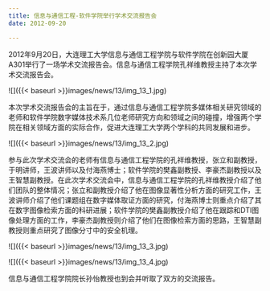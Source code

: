 ```yaml
---
title: 信息与通信工程-软件学院举行学术交流报告会
date: 2012-09-20

---
```

2012年9月20日，大连理工大学信息与通信工程学院与软件学院在创新园大厦A301举行了一场学术交流报告会。信息与通信工程学院孔祥维教授主持了本次学术交流报告会。

![]({{< baseurl >}}images/news/13/img_13_1.jpg)

本次学术交流报告会的主旨在于，通过信息与通信工程学院多媒体相关研究领域的老师和软件学院数字媒体技术系几位老师研究方向和领域之间的碰撞，增强两个学院在相关领域方面的实际合作，促进大连理工大学两个学科的共同发展和进步。

![]({{< baseurl >}}images/news/13/img_13_2.jpg)

参与此次学术交流会的老师有信息与通信工程学院的孔祥维教授，张立和副教授，于明讲师，王波讲师以及付海燕博士；软件学院的樊鑫副教授、李豪杰副教授以及王智慧副教授。在此次学术交流会中，信息与通信工程学院的孔祥维教授介绍了他们团队的整体情况；张立和副教授介绍了他在图像显著性分析方面的研究工作，王波讲师介绍了他们课题组在数字媒体取证方面的研究，付海燕博士则重点介绍了其在数字图像检索方面的科研进展；软件学院的樊鑫副教授介绍了他在跟踪和DTI图像处理方面的工作，李豪杰副教授则介绍了他们在图像检索方面的思路，王智慧副教授则重点研究了图像分寸中的安全机理。

![]({{< baseurl >}}images/news/13/img_13_3.jpg)

![]({{< baseurl >}}images/news/13/img_13_4.jpg)

信息与通信工程学院院长孙怡教授也到会并听取了双方的交流报告。